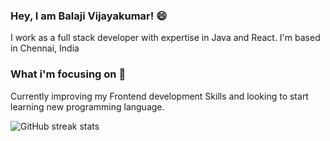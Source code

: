 ### Hey, I am Balaji Vijayakumar! 😄

I work as a full stack developer with expertise in Java and React. I'm based in Chennai, India

### What i'm focusing on 🔭

Currently improving my Frontend development Skills and looking to start learning new programming language.

![GitHub streak stats](https://github-readme-streak-stats.herokuapp.com/?user=balajiv113)  
